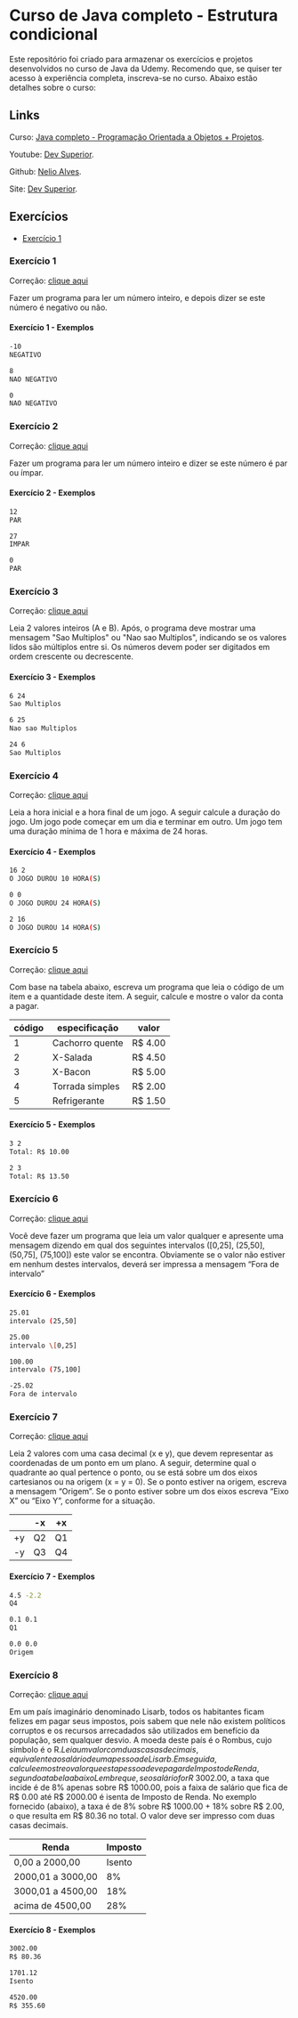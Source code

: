 # Curso de Java completo - Estrutura condicional

Este repositório foi criado para armazenar os exercícios e projetos desenvolvidos no curso de Java da Udemy. Recomendo que, se quiser ter acesso à experiência completa, inscreva-se no curso. Abaixo estão detalhes sobre o curso:

## Links

Curso: [Java completo - Programação Orientada a Objetos + Projetos](https://www.udemy.com/course/java-curso-completo/).

Youtube: [Dev Superior](https://www.youtube.com/@DevSuperior).

Github: [Nelio Alves](https://github.com/acenelio).

Site: [Dev Superior](https://devsuperior.com.br).

## Exercícios

- [Exercício 1](#exercício-1)

### Exercício 1

Correção: [clique aqui](https://github.com/acenelio/nivelamento-java/blob/master/src/cond01.java)

Fazer um programa para ler um número inteiro, e depois dizer se este número é negativo ou não.

#### Exercício 1 - Exemplos

```bash
-10
NEGATIVO
```

```bash
8
NAO NEGATIVO
```

```bash
0
NAO NEGATIVO
```

### Exercício 2

Correção: [clique aqui](https://github.com/acenelio/nivelamento-java/blob/master/src/cond02.java)

Fazer um programa para ler um número inteiro e dizer se este número é par ou ímpar.

#### Exercício 2 - Exemplos

```bash
12
PAR
```

```bash
27
IMPAR
```

```bash
0
PAR
```

### Exercício 3

Correção: [clique aqui](https://github.com/acenelio/nivelamento-java/blob/master/src/uri1044.java)

Leia 2 valores inteiros (A e B). Após, o programa deve mostrar uma mensagem "Sao Multiplos" ou "Nao sao Multiplos", indicando se os valores lidos são múltiplos entre si. Os números devem poder ser digitados em ordem crescente ou decrescente.

#### Exercício 3 - Exemplos

```bash
6 24
Sao Multiplos
```

```bash
6 25
Nao sao Multiplos
```

```bash
24 6
Sao Multiplos
```

### Exercício 4

Correção: [clique aqui](https://github.com/acenelio/nivelamento-java/blob/master/src/uri1046.java)

Leia a hora inicial e a hora final de um jogo. A seguir calcule a duração do jogo.  Um jogo pode começar em um dia e terminar em outro. Um jogo tem uma duração mínima de 1 hora e máxima de 24 horas.

#### Exercício 4 - Exemplos

```bash
16 2
O JOGO DUROU 10 HORA(S)
```

```bash
0 0
O JOGO DUROU 24 HORA(S)
```

```bash
2 16
O JOGO DUROU 14 HORA(S)
```

### Exercício 5

Correção: [clique aqui](https://github.com/acenelio/nivelamento-java/blob/master/src/uri1038.java)

Com base na tabela abaixo, escreva um programa que leia o código de um item e a quantidade deste item. A seguir, calcule e mostre o valor da conta a pagar.

|código|especificação|valor|
|---|---|---|
| 1 | Cachorro quente | R$ 4.00|
| 2 | X-Salada | R$ 4.50|
| 3 | X-Bacon | R$ 5.00|
| 4 | Torrada simples | R$ 2.00|
| 5 | Refrigerante | R$ 1.50|

#### Exercício 5 - Exemplos

```bash
3 2
Total: R$ 10.00
```

```bash
2 3
Total: R$ 13.50
```

### Exercício 6

Correção: [clique aqui](https://github.com/acenelio/nivelamento-java/blob/master/src/uri1044.java)

Você deve fazer um programa que leia um valor qualquer e apresente uma mensagem dizendo em qual dos seguintes intervalos (\[0,25], (25,50], (50,75], (75,100]) este valor se encontra. Obviamente se o valor não estiver em nenhum destes intervalos, deverá ser impressa a mensagem “Fora de intervalo”

#### Exercício 6 - Exemplos

```bash
25.01
intervalo (25,50]
```

```bash
25.00
intervalo \[0,25]
```

```bash
100.00
intervalo (75,100]
```

```bash
-25.02
Fora de intervalo
```

### Exercício 7

Correção: [clique aqui](https://github.com/acenelio/nivelamento-java/blob/master/src/uri1041.java)

Leia 2 valores com uma casa decimal (x e y), que devem representar as coordenadas de um ponto em um plano. A seguir, determine qual o quadrante ao qual pertence o ponto, ou se está sobre um dos eixos cartesianos ou na origem (x = y = 0). Se o ponto estiver na origem, escreva a mensagem “Origem”. Se o ponto estiver sobre um dos eixos escreva “Eixo X” ou “Eixo Y”, conforme for a situação.

| | -x | +x|
|---|---|---|
| +y | Q2 | Q1 |
| -y | Q3 | Q4 |

#### Exercício 7 - Exemplos

```bash
4.5 -2.2 
Q4
```

```bash
0.1 0.1
Q1
```

```bash
0.0 0.0
Origem
```

### Exercício 8

Correção: [clique aqui](https://github.com/acenelio/nivelamento-java/blob/master/src/uri1051.java)

Em um país imaginário denominado Lisarb, todos os habitantes ficam felizes em pagar seus impostos, pois sabem que nele não existem políticos corruptos e os recursos arrecadados são utilizados em benefício da população, sem qualquer desvio. A moeda deste país é o Rombus, cujo símbolo é o R$. Leia um valor com duas casas decimais, equivalente ao salário de uma pessoa de Lisarb. Em seguida, calcule e mostre o valor que esta pessoa deve pagar de Imposto de Renda, segundo a tabela abaixo
Lembre que, se o salário for R$ 3002.00, a taxa que incide é de 8% apenas sobre R$ 1000.00, pois a faixa de salário que fica de R$ 0.00 até R$ 2000.00 é isenta de Imposto de Renda. No exemplo fornecido (abaixo), a taxa é de 8% sobre R$ 1000.00 + 18% sobre R$ 2.00, o que resulta em R$ 80.36 no total. O valor deve ser impresso com duas casas decimais.

| Renda | Imposto |
|---|---|
| 0,00 a 2000,00 | Isento |
| 2000,01 a 3000,00 | 8% |
| 3000,01 a 4500,00 | 18% |
| acima de 4500,00 | 28% |

#### Exercício 8 - Exemplos

```bash
3002.00
R$ 80.36
```

```bash
1701.12
Isento
```

```bash
4520.00
R$ 355.60
```
